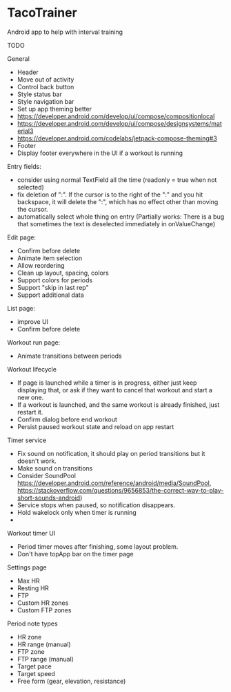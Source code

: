 # TacoTrainer
Android app to help with interval training

TODO

General
 * Header
 *   Move out of activity
 *   Control back button
 * Style status bar
 * Style navigation bar
 * Set up app theming better
 *   https://developer.android.com/develop/ui/compose/compositionlocal
 *   https://developer.android.com/develop/ui/compose/designsystems/material3
 *   https://developer.android.com/codelabs/jetpack-compose-theming#3
 * Footer
 *   Display footer everywhere in the UI if a workout is running

Entry fields:
  * consider using normal TextField all the time (readonly = true when not selected)
  * fix deletion of ":". If the cursor is to the right of the ":" and you hit backspace, it
    will delete the ":", which has no effect other than moving the cursor.
  * automatically select whole thing on entry (Partially works: There is a bug that sometimes
    the text is deselected immediately in onValueChange)

Edit page:
 * Confirm before delete
 * Animate item selection
 * Allow reordering
 * Clean up layout, spacing, colors
 * Support colors for periods
 * Support "skip in last rep"
 * Support additional data

List page:
 * improve UI
 * Confirm before delete

Workout run page:
 * Animate transitions between periods

Workout lifecycle 
 * If page is launched while a timer is in progress, either just keep displaying that, or ask if they want to cancel that workout and start a new one.
 * If a workout is launched, and the same workout is already finished, just restart it.
 * Confirm dialog before end workout
 * Persist paused workout state and reload on app restart

Timer service
 * Fix sound on notification, it should play on period transitions but it doesn't work.
 * Make sound on transitions
 *   Consider SoundPool https://developer.android.com/reference/android/media/SoundPool, https://stackoverflow.com/questions/9656853/the-correct-way-to-play-short-sounds-android)
 * Service stops when paused, so notification disappears.
 * Hold wakelock only when timer is running
 * 

Workout timer UI
 * Period timer moves after finishing, some layout problem.
 * Don't have topApp bar on the timer page

Settings page
 * Max HR
 * Resting HR
 * FTP
 * Custom HR zones
 * Custom FTP zones

Period note types
 * HR zone
 * HR range (manual)
 * FTP zone
 * FTP range (manual)
 * Target pace
 * Target speed
 * Free form (gear, elevation, resistance)

